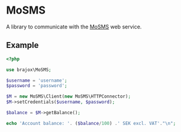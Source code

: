 MoSMS
=====

A library to communicate with the [MoSMS](https://www.mosms.com) web service.

Example
-------

```php
<?php

use brajox\MoSMS;

$username = 'username';
$password = 'password';

$M = new MoSMS\Client(new MoSMS\HTTPConnector);
$M->setCredentials($username, $password);

$balance = $M->getBalance();

echo 'Account balance: '. ($balance/100) .' SEK excl. VAT'."\n";
```
